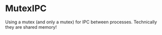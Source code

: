 # MutexIPC
Using a mutex (and only a mutex) for IPC between processes. Technically they are shared memory!
